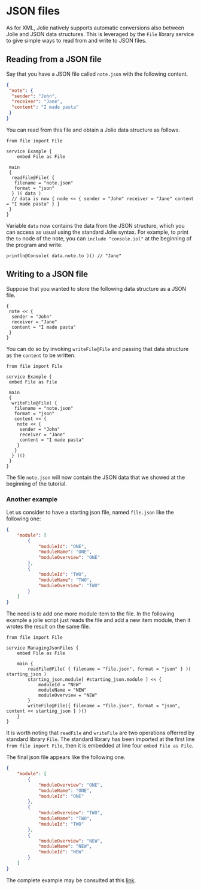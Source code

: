 # JSON files

As for XML, Jolie natively supports automatic conversions also between Jolie and JSON data structures.
This is leveraged by the `File` library service to give simple ways to read from and write to JSON files.

## Reading from a JSON file

Say that you have a JSON file called `note.json` with the following content.

```json
{
 "note": {
  "sender": "John",
  "receiver": "Jane",
  "content": "I made pasta"
 }
}
```

You can read from this file and obtain a Jolie data structure as follows.

```jolie
from file import File

service Example {
    embed File as File

 main
 {
  readFile@File( {
   filename = "note.json"
   format = "json"
  } )( data )
  // data is now { node << { sender = "John" receiver = "Jane" content = "I made pasta" } }
 }
}
```

Variable `data` now contains the data from the JSON structure, which you can access as usual using the standard Jolie syntax. For example, to print the `to` node of the note, you can `include "console.iol"` at the beginning of the program and write:

```jolie
println@Console( data.note.to )() // "Jane"
```

## Writing to a JSON file

Suppose that you wanted to store the following data structure as a JSON file.

```jolie
{
 note << {
  sender = "John"
  receiver = "Jane"
  content = "I made pasta"
 }
}
```

You can do so by invoking `writeFile@File` and passing that data structure as the `content` to be written.

```jolie
from file import File

service Example {
 embed File as File
 
 main
 {
  writeFile@File( {
   filename = "note.json"
   format = "json"
   content << {
    note << {
     sender = "John"
     receiver = "Jane"
     content = "I made pasta"
    }
   }
  } )()
 }
}
```

The file `note.json` will now contain the JSON data that we showed at the beginning of the tutorial.

### Another example

Let us consider to have a starting json file, named `file.json` like the following one:

```json
{
    "module": [
        {
            "moduleId": "ONE",
            "moduleName": "ONE",
            "moduleOverview": "ONE"
        },
        {
            "moduleId": "TWO",
            "moduleName": "TWO",
            "moduleOverview": "TWO"
        }
    ]
}
```

The need is to add one more module item to the file. In the following example a jolie script just reads the file and add a new item module, then it wrotes the result on the same file.

```jolie
from file import File

service ManagingJsonFiles {
    embed File as File

    main {
        readFile@File( { filename = "file.json", format = "json" } )( starting_json )
        starting_json.module[ #starting_json.module ] << {
            moduleId = "NEW"
            moduleName = "NEW"
            moduleOverview = "NEW"
        }
        writeFile@File({ filename = "file.json", format = "json", content << starting_json } )()
    }
}
```

It is worth noting that `readFile` and `writeFile` are two operations offerred by standard library `File`. The standard library has been imported at the first line `from file import File`, then it is embedded at line four `embed File as File`.

The final json file appears like the following one.

```json
{
    "module": [
        {
            "moduleOverview": "ONE",
            "moduleName": "ONE",
            "moduleId": "ONE"
        },
        {
            "moduleOverview": "TWO",
            "moduleName": "TWO",
            "moduleId": "TWO"
        },
        {
            "moduleOverview": "NEW",
            "moduleName": "NEW",
            "moduleId": "NEW"
        }
    ]
}

```

The complete example may be consulted at this [link](https://github.com/jolie/examples/tree/master/v1.10.x/tutorials/json-files).
